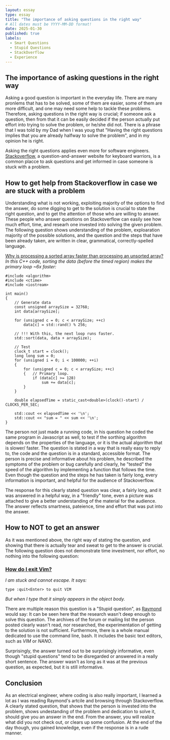 ```yaml
---
layout: essay
type: essay
title: "The importance of asking questions in the right way" 
# All dates must be YYYY-MM-DD format!
date: 2025-01-30
published: true
labels:
  - Smart Questions
  - Stupid Questions
  - StackOverflow
  - Experience
---
```


## The importance of asking questions in the right way

Asking a good question is important in the everyday life. There are many pronlems that has to be solved, some of them are easier, some of them 
are more difficult, and one may need some help to tackle these problems. Therefore, asking questions in the right way is crucial; if someone ask a question, then from that it can
be easily decided if the person actually put effort into trying to solve the problem, or he/she did not. There is a phrase that I was told by my Dad when I was youg that "Having the right questions implies that you are already halfway to solve the problem", and in my opinion he is right. 

Asking the right questions applies even more for software engineers. [Stackoverflow](https://stackoverflow.com), a question-and-answer website for keyboard warriors, is a common placce to ask questions and get informed in case someone is stuck with a problem.


## How to get help from Stackoverflow in case we are stuck with a problem

Understanding what is not working, exploiting majority of the options to find the answer, do some digging to get to the solution is crucial to state the right question, and to get the attention of those who are willing to answer. These people who answer questions on Stackoverflow can easily see how much effort, time, and researh one invested into solving the given problem. The following question shows understanding of the problem, exploaration majority of the possible solutions, and the question and the steps that have been already taken, are written in clear, grammatical, correctly-spelled language.


[Why is processing a sorted array faster than processing an unsorted array?](https://stackoverflow.com/questions/11828270/how-do-i-exit-vim/11828573#11828573) 
*In this C++ code, sorting the data (before the timed region) makes the primary loop ~6x faster:* 
```
#include <algorithm>
#include <ctime>
#include <iostream>

int main()
{
    // Generate data
    const unsigned arraySize = 32768;
    int data[arraySize];

    for (unsigned c = 0; c < arraySize; ++c)
        data[c] = std::rand() % 256;

    // !!! With this, the next loop runs faster.
    std::sort(data, data + arraySize);

    // Test
    clock_t start = clock();
    long long sum = 0;
    for (unsigned i = 0; i < 100000; ++i)
    {
        for (unsigned c = 0; c < arraySize; ++c)
        {   // Primary loop.
            if (data[c] >= 128)
                sum += data[c];
        }
    }

    double elapsedTime = static_cast<double>(clock()-start) / CLOCKS_PER_SEC;

    std::cout << elapsedTime << '\n';
    std::cout << "sum = " << sum << '\n';
}
```
The person not just made a running code, in his question he coded the same program in Javascript as well, to test if the sorthing algorithm depends on the properties of the language, or it is the actual algorithm that is slower/ faster. The question is stated in a way that is really easy to reply to, the code and the question is in a standard, accessible format. The person is precise and informative about his problem, he described the symptoms of the problem or bug carefully and clearly, he "tested" the speed of the algorithm by implementing a function that follows the time. Even though the question and the steps he has taken is fairly long, every information is important, and helpful for the audience of Stackoverflow.  

The response for this clearly stated question was clear, a fairly long, and it was answered in a helpful way, in a "friendly" tone, even  a picture was attached to give a better understanding of the material for the audience. The answer reflects smartness, pateience, time and effort that was put into the answer. 





## How to **NOT** to get an answer 

As it was mentioned above, the right way of stating the question, and showing that there is actually tear and sweat to get to the answer is crucial. The following question does not demonstrate time investment, nor effort, no nothing into the following question: 


### [How do I exit Vim?](https://stackoverflow.com/questions/11828270/how-do-i-exit-vim/11828573#11828573)

*I am stuck and cannot escape. It says:*
```
type :quit<Enter> to quit VIM
```
*But when I type that it simply appears in the object body.*

There are multiple reason this question is a "Stupid question", as [Raymond](http://www.catb.org/esr/faqs/smart-questions.html) would say: It can be seen here that the research
wasn't deep enough to solve this question. The archives of the forum or mailing list the person posted clearly wasn't read, nor researched, the experimentation of getting to the solution is not sufficient. Furthermore, there is a whole manual dedicated to use the command line, bash. It includes the basic text editors, such as *VIM* or *NANO*. 

Surprisingly, the answer turned out to be surprisingly informative, even though "stupid questions" tend to be disregarded or answered in a really short sentence. The answer wasn't as long as it was at the previous question, as expected, but it is still informative. 

## Conclusion

As an electrical engineer, where coding is also really important, I learned a lot as I was reading Raymond's artcile and browsing through Stackoverflow. A clearly stated question, that shows that the person is invested into the problem, shows undestanding of the problem and dedication to solve it, should give you an answer in the end. From the answer, you will realize what did you not check out, or clears up some confusion. At the end of the day though, you gained knowledge, even if the response is in a rude manner. 



